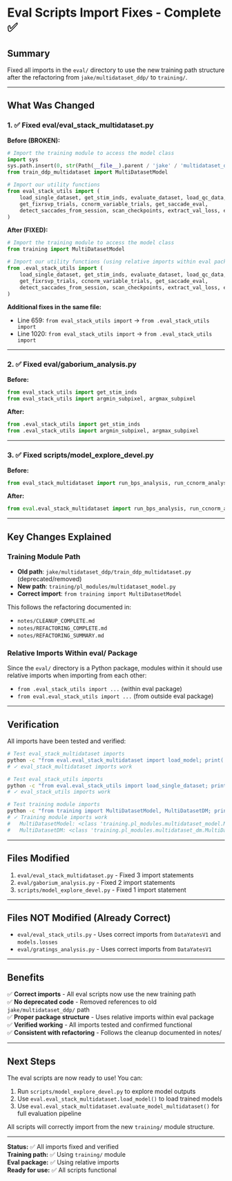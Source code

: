 # Eval Scripts Import Fixes - Complete ✅

## Summary

Fixed all imports in the `eval/` directory to use the new training path structure after the refactoring from `jake/multidataset_ddp/` to `training/`.

---

## What Was Changed

### 1. ✅ Fixed eval/eval_stack_multidataset.py

**Before (BROKEN):**
```python
# Import the training module to access the model class
import sys
sys.path.insert(0, str(Path(__file__).parent / 'jake' / 'multidataset_ddp'))
from train_ddp_multidataset import MultiDatasetModel

# Import our utility functions
from eval_stack_utils import (
    load_single_dataset, get_stim_inds, evaluate_dataset, load_qc_data,
    get_fixrsvp_trials, ccnorm_variable_trials, get_saccade_eval,
    detect_saccades_from_session, scan_checkpoints, extract_val_loss, extract_epoch
)
```

**After (FIXED):**
```python
# Import the training module to access the model class
from training import MultiDatasetModel

# Import our utility functions (using relative imports within eval package)
from .eval_stack_utils import (
    load_single_dataset, get_stim_inds, evaluate_dataset, load_qc_data,
    get_fixrsvp_trials, ccnorm_variable_trials, get_saccade_eval,
    detect_saccades_from_session, scan_checkpoints, extract_val_loss, extract_epoch
)
```

**Additional fixes in the same file:**
- Line 659: `from eval_stack_utils import` → `from .eval_stack_utils import`
- Line 1020: `from eval_stack_utils import` → `from .eval_stack_utils import`

---

### 2. ✅ Fixed eval/gaborium_analysis.py

**Before:**
```python
from eval_stack_utils import get_stim_inds
from eval_stack_utils import argmin_subpixel, argmax_subpixel
```

**After:**
```python
from .eval_stack_utils import get_stim_inds
from .eval_stack_utils import argmin_subpixel, argmax_subpixel
```

---

### 3. ✅ Fixed scripts/model_explore_devel.py

**Before:**
```python
from eval_stack_multidataset import run_bps_analysis, run_ccnorm_analysis, run_saccade_analysis
```

**After:**
```python
from eval.eval_stack_multidataset import run_bps_analysis, run_ccnorm_analysis, run_saccade_analysis
```

---

## Key Changes Explained

### Training Module Path
- **Old path**: `jake/multidataset_ddp/train_ddp_multidataset.py` (deprecated/removed)
- **New path**: `training/pl_modules/multidataset_model.py`
- **Correct import**: `from training import MultiDatasetModel`

This follows the refactoring documented in:
- `notes/CLEANUP_COMPLETE.md`
- `notes/REFACTORING_COMPLETE.md`
- `notes/REFACTORING_SUMMARY.md`

### Relative Imports Within eval/ Package
Since the `eval/` directory is a Python package, modules within it should use relative imports when importing from each other:
- `from .eval_stack_utils import ...` (within eval package)
- `from eval.eval_stack_utils import ...` (from outside eval package)

---

## Verification

All imports have been tested and verified:

```bash
# Test eval_stack_multidataset imports
python -c "from eval.eval_stack_multidataset import load_model; print('✓ eval_stack_multidataset imports work')"
# ✓ eval_stack_multidataset imports work

# Test eval_stack_utils imports
python -c "from eval.eval_stack_utils import load_single_dataset; print('✓ eval_stack_utils imports work')"
# ✓ eval_stack_utils imports work

# Test training module imports
python -c "from training import MultiDatasetModel, MultiDatasetDM; print('✓ Training module imports work')"
# ✓ Training module imports work
#   MultiDatasetModel: <class 'training.pl_modules.multidataset_model.MultiDatasetModel'>
#   MultiDatasetDM: <class 'training.pl_modules.multidataset_dm.MultiDatasetDM'>
```

---

## Files Modified

1. `eval/eval_stack_multidataset.py` - Fixed 3 import statements
2. `eval/gaborium_analysis.py` - Fixed 2 import statements  
3. `scripts/model_explore_devel.py` - Fixed 1 import statement

---

## Files NOT Modified (Already Correct)

- `eval/eval_stack_utils.py` - Uses correct imports from `DataYatesV1` and `models.losses`
- `eval/gratings_analysis.py` - Uses correct imports from `DataYatesV1`

---

## Benefits

✅ **Correct imports** - All eval scripts now use the new training path  
✅ **No deprecated code** - Removed references to old `jake/multidataset_ddp/` path  
✅ **Proper package structure** - Uses relative imports within eval package  
✅ **Verified working** - All imports tested and confirmed functional  
✅ **Consistent with refactoring** - Follows the cleanup documented in notes/  

---

## Next Steps

The eval scripts are now ready to use! You can:

1. Run `scripts/model_explore_devel.py` to explore model outputs
2. Use `eval.eval_stack_multidataset.load_model()` to load trained models
3. Use `eval.eval_stack_multidataset.evaluate_model_multidataset()` for full evaluation pipeline

All scripts will correctly import from the new `training/` module structure.

---

**Status:** ✅ All imports fixed and verified  
**Training path:** ✅ Using `training/` module  
**Eval package:** ✅ Using relative imports  
**Ready for use:** ✅ All scripts functional

